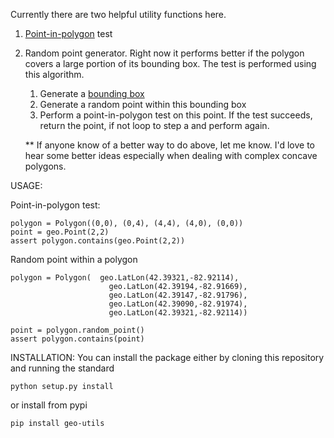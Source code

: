 Currently there are two helpful utility functions here.

1.  [Point-in-polygon](http://en.wikipedia.org/wiki/Point_in_polygon) test
2.  Random point generator.  Right now it performs better if the polygon
    covers a large portion of its bounding box.  The test is performed using
    this algorithm.
    
    1.  Generate a [bounding box](http://en.wikipedia.org/wiki/Minimum_bounding_rectangle)
    2.  Generate a random point within this bounding box
    3.  Perform a point-in-polygon test on this point.  If the test succeeds, return the point,
        if not loop to step a and perform again.
        
    \*\* If anyone know of a better way to do above, let me know.  I'd love to hear some better ideas
    especially when dealing with complex concave polygons.
    

USAGE:
  
  Point-in-polygon test:
  
    polygon = Polygon((0,0), (0,4), (4,4), (4,0), (0,0))
    point = geo.Point(2,2)
    assert polygon.contains(geo.Point(2,2))
  
  Random point within a polygon
  
    polygon = Polygon(  geo.LatLon(42.39321,-82.92114),
                          geo.LatLon(42.39194,-82.91669),
                          geo.LatLon(42.39147,-82.91796),
                          geo.LatLon(42.39090,-82.91974),
                          geo.LatLon(42.39321,-82.92114))

    point = polygon.random_point()
    assert polygon.contains(point)
  
  
INSTALLATION:
  You can install the package either by cloning this repository and running the standard
  
    python setup.py install
    
  or install from pypi
  
    pip install geo-utils